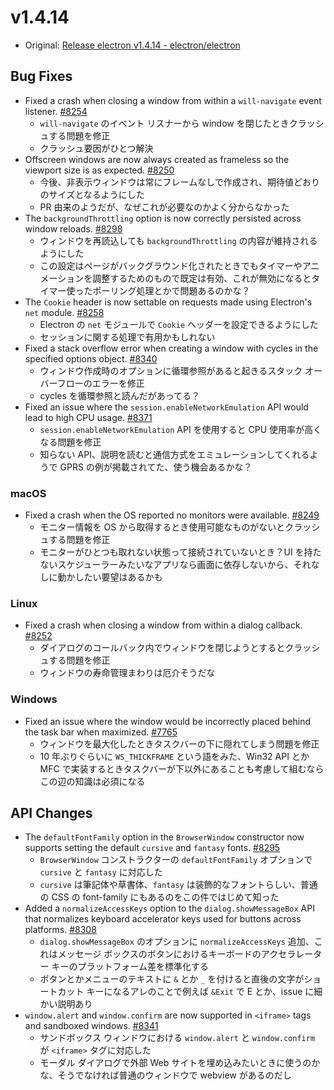 # v1.4.14

* Original: [Release electron v1.4.14 - electron/electron](https://github.com/electron/electron/releases/tag/v1.4.14)

## Bug Fixes

* Fixed a crash when closing a window from within a `will-navigate` event listener. [#8254](https://github.com/electron/electron/pull/8254)
  * `will-navigate` のイベント リスナーから window を閉じたときクラッシュする問題を修正
  * クラッシュ要因がひとつ解決
* Offscreen windows are now always created as frameless so the viewport size is as expected. [#8250](https://github.com/electron/electron/pull/8250)
  * 今後、非表示ウィンドウは常にフレームなしで作成され、期待値どおりのサイズとなるようにした
  * PR 由来のようだが、なぜこれが必要なのかよく分からなかった
* The `backgroundThrottling` option is now correctly persisted across window reloads. [#8298](https://github.com/electron/electron/pull/8298)
  * ウィンドウを再読込しても `backgroundThrottling` の内容が維持されるようにした
  *  この設定はページがバックグラウンド化されたときでもタイマーやアニメーションを調整するためのもので既定は有効、これが無効になるとタイマー使ったポーリング処理とかで問題あるのかな？
* The `Cookie` header is now settable on requests made using Electron's `net` module. [#8258](https://github.com/electron/electron/pull/8258)
  * Electron の `net` モジュールで `Cookie` ヘッダーを設定できるようにした
  * セッションに関する処理で有用かもしれない
* Fixed a stack overflow error when creating a window with cycles in the specified options object. [#8340](https://github.com/electron/electron/pull/8340)
  * ウィンドウ作成時のオプションに循環参照があると起きるスタック オーバーフローのエラーを修正
  * cycles を循環参照と読んだがあってる？
* Fixed an issue where the `session.enableNetworkEmulation` API would lead to high CPU usage. [#8371](https://github.com/electron/electron/pull/8371)
  * `session.enableNetworkEmulation` API を使用すると CPU 使用率が高くなる問題を修正
  * 知らない API、説明を読むと通信方式をエミュレーションしてくれるようで GPRS の例が掲載されてた、使う機会あるかな？

### macOS

* Fixed a crash when the OS reported no monitors were available. [#8249](https://github.com/electron/electron/pull/8249)
  * モニター情報を OS から取得するとき使用可能なものがないとクラッシュする問題を修正
  * モニターがひとつも取れない状態って接続されていないとき？UI を持たないスケジューラーみたいなアプリなら画面に依存しないから、それなしに動かしたい要望はあるかも

### Linux

* Fixed a crash when closing a window from within a dialog callback. [#8252](https://github.com/electron/electron/pull/8252)
  * ダイアログのコールバック内でウィンドウを閉じようとするとクラッシュする問題を修正
  * ウィンドウの寿命管理まわりは厄介そうだな

### Windows

* Fixed an issue where the window would be incorrectly placed behind the task bar when maximized. [#7765](https://github.com/electron/electron/pull/7765)
  * ウィンドウを最大化したときタスクバーの下に隠れてしまう問題を修正
  * 10 年ぶりぐらいに `WS_THICKFRAME` という語をみた、Win32 API とか MFC で実装するときタスクバーが下以外にあることも考慮して組むならこの辺の知識は必須になる

## API Changes

* The `defaultFontFamily` option in the `BrowserWindow` constructor now supports setting the default `cursive` and `fantasy` fonts. [#8295](https://github.com/electron/electron/pull/8295)
  * `BrowserWindow` コンストラクターの `defaultFontFamily` オプションで `cursive` と `fantasy` に対応した
  * `cursive` は筆記体や草書体、`fantasy` は装飾的なフォントらしい、普通の CSS の font-family にもあるのをこの件ではじめて知った
* Added a `normalizeAccessKeys` option to the `dialog.showMessageBox` API that normalizes keyboard accelerator keys used for buttons across platforms. [#8308](https://github.com/electron/electron/pull/8308)
  * `dialog.showMessageBox` のオプションに `normalizeAccessKeys` 追加、これはメッセージ ボックスのボタンにおけるキーボードのアクセラレーター キーのプラットフォーム差を標準化する
  * ボタンとかメニューのテキストに `&` とか `_` を付けると直後の文字がショートカット キーになるアレのことで例えば `&Exit` で E とか、issue に細かい説明あり
* `window.alert` and `window.confirm` are now supported in `<iframe>` tags and sandboxed windows. [#8341](https://github.com/electron/electron/pull/8341)
  * サンドボックス ウィンドウにおける `window.alert` と `window.confirm` が `<iframe>` タグに対応した
  * モーダル ダイアログで外部 Web サイトを埋め込みたいときに使うのかな、そうでなければ普通のウィンドウで webview があるのだし
